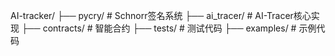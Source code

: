 AI-tracker/
├── pycry/          # Schnorr签名系统
├── ai_tracer/      # AI-Tracer核心实现
├── contracts/      # 智能合约
├── tests/          # 测试代码
├── examples/       # 示例代码
